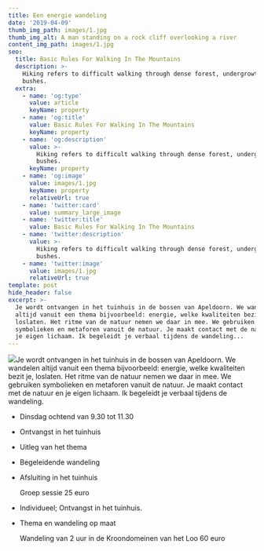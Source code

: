 ```yaml
---
title: Een energie wandeling
date: '2019-04-09'
thumb_img_path: images/1.jpg
thumb_img_alt: A man standing on a rock cliff overlooking a river
content_img_path: images/1.jpg
seo:
  title: Basic Rules For Walking In The Mountains
  description: >-
    Hiking refers to difficult walking through dense forest, undergrowth, or
    bushes.
  extra:
    - name: 'og:type'
      value: article
      keyName: property
    - name: 'og:title'
      value: Basic Rules For Walking In The Mountains
      keyName: property
    - name: 'og:description'
      value: >-
        Hiking refers to difficult walking through dense forest, undergrowth, or
        bushes.
      keyName: property
    - name: 'og:image'
      value: images/1.jpg
      keyName: property
      relativeUrl: true
    - name: 'twitter:card'
      value: summary_large_image
    - name: 'twitter:title'
      value: Basic Rules For Walking In The Mountains
    - name: 'twitter:description'
      value: >-
        Hiking refers to difficult walking through dense forest, undergrowth, or
        bushes.
    - name: 'twitter:image'
      value: images/1.jpg
      relativeUrl: true
template: post
hide_header: false
excerpt: >-
  Je wordt ontvangen in het tuinhuis in de bossen van Apeldoorn. We wandelen
  altijd vanuit een thema bijvoorbeeld: energie, welke kwaliteiten bezit je,
  loslaten. Het ritme van de natuur nemen we daar in mee. We gebruiken
  symbolieken en metaforen vanuit de natuur. Je maakt contact met de natuur en
  je eigen lichaam. Ik begeleidt je verbaal tijdens de wandeling...
---
```



![](images/bomen-met-heide-1024x768.jpg)Je wordt ontvangen in het tuinhuis in de bossen van Apeldoorn. We wandelen altijd vanuit een thema bijvoorbeeld: energie, welke kwaliteiten bezit je, loslaten. Het ritme van de natuur nemen we daar in mee. We gebruiken symbolieken en metaforen vanuit de natuur. Je maakt contact met de natuur en je eigen lichaam. Ik begeleidt je verbaal tijdens de wandeling.

*   Dinsdag ochtend van 9.30 tot 11.30

*   Ontvangst in het tuinhuis

*   Uitleg van het thema

*   Begeleidende wandeling

*   Afsluiting in het tuinhuis

    Groep sessie 25 euro

<!---->

*   Individueel; Ontvangst in het tuinhuis.

*   Thema en wandeling op maat

    Wandeling van 2 uur in de Kroondomeinen van het Loo 60 euro
